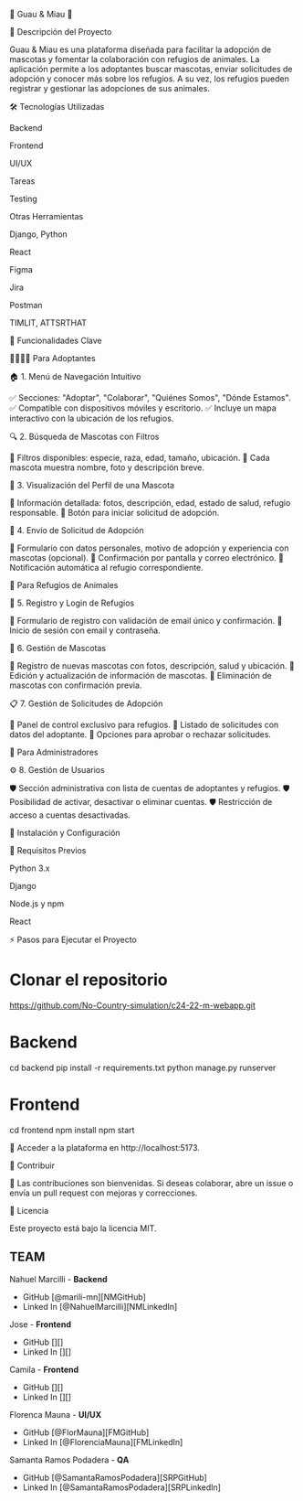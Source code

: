 🐾 Guau & Miau 🐾



📌 Descripción del Proyecto

Guau & Miau es una plataforma diseñada para facilitar la adopción de mascotas y fomentar la colaboración con refugios de animales. La aplicación permite a los adoptantes buscar mascotas, enviar solicitudes de adopción y conocer más sobre los refugios. A su vez, los refugios pueden registrar y gestionar las adopciones de sus animales.

🛠️ Tecnologías Utilizadas

Backend

Frontend

UI/UX

Tareas

Testing

Otras Herramientas

Django, Python

React

Figma

Jira

Postman

TIMLIT, ATTSRTHAT

🌟 Funcionalidades Clave

👨‍👩‍👧‍👦 Para Adoptantes

🏠 1. Menú de Navegación Intuitivo

✅ Secciones: "Adoptar", "Colaborar", "Quiénes Somos", "Dónde Estamos".
✅ Compatible con dispositivos móviles y escritorio.
✅ Incluye un mapa interactivo con la ubicación de los refugios.

🔍 2. Búsqueda de Mascotas con Filtros

🎯 Filtros disponibles: especie, raza, edad, tamaño, ubicación.
🎯 Cada mascota muestra nombre, foto y descripción breve.

📖 3. Visualización del Perfil de una Mascota

🐶 Información detallada: fotos, descripción, edad, estado de salud, refugio responsable.
🐶 Botón para iniciar solicitud de adopción.

📝 4. Envío de Solicitud de Adopción

📌 Formulario con datos personales, motivo de adopción y experiencia con mascotas (opcional).
📌 Confirmación por pantalla y correo electrónico.
📌 Notificación automática al refugio correspondiente.

🏡 Para Refugios de Animales

🔐 5. Registro y Login de Refugios

🔹 Formulario de registro con validación de email único y confirmación.
🔹 Inicio de sesión con email y contraseña.

📂 6. Gestión de Mascotas

🔸 Registro de nuevas mascotas con fotos, descripción, salud y ubicación.
🔸 Edición y actualización de información de mascotas.
🔸 Eliminación de mascotas con confirmación previa.

📋 7. Gestión de Solicitudes de Adopción

📌 Panel de control exclusivo para refugios.
📌 Listado de solicitudes con datos del adoptante.
📌 Opciones para aprobar o rechazar solicitudes.

🔧 Para Administradores

⚙️ 8. Gestión de Usuarios

🛡️ Sección administrativa con lista de cuentas de adoptantes y refugios.
🛡️ Posibilidad de activar, desactivar o eliminar cuentas.
🛡️ Restricción de acceso a cuentas desactivadas.

🚀 Instalación y Configuración

📌 Requisitos Previos

Python 3.x

Django

Node.js y npm

React

⚡ Pasos para Ejecutar el Proyecto

# Clonar el repositorio
https://github.com/No-Country-simulation/c24-22-m-webapp.git

# Backend
cd backend
pip install -r requirements.txt
python manage.py runserver

# Frontend
cd frontend
npm install
npm start

📌 Acceder a la plataforma en http://localhost:5173.

🤝 Contribuir

🎯 Las contribuciones son bienvenidas. Si deseas colaborar, abre un issue o envía un pull request con mejoras y correcciones.

📜 Licencia

Este proyecto está bajo la licencia MIT.


## TEAM
Nahuel Marcilli - **Backend**
- GitHub [@marili-mn][NMGitHub]
- Linked In [@NahuelMarcilli][NMLinkedIn]

Jose - **Frontend**
- GitHub [][]
- Linked In [][]

Camila - **Frontend**
- GitHub [][]
- Linked In [][]

Florenca Mauna - **UI/UX**
- GitHub [@FlorMauna][FMGitHub]
- Linked In [@FlorenciaMauna][FMLinkedIn]

Samanta Ramos Podadera - **QA** 
- GitHub [@SamantaRamosPodadera][SRPGitHub]
- Linked In [@SamantaRamosPodadera][SRPLinkedIn]






